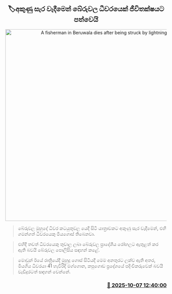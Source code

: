<p align='center'><b><h2 align='center' title='A fisherman in Beruwala dies after being struck by lightning'>🏷අකුණු සැර වැදීමෙන් බේරුවල ධීවරයෙක් ජීවිතක්ෂයට පත්වෙයි</h2></b></p>
<p align='center'><img src='https://helakuru.sgp1.cdn.digitaloceanspaces.com/esana/images/lib/death[1].jpg' width='600' alt='A fisherman in Beruwala dies after being struck by lightning'></p>

> බේරුවල මුහුදේ ධීවර කටයුතුවල යෙදී සිටි යාත්‍රාවකට අකුණු සැර වැදීමෙන්, එහි ගමන්ගත් ධීවරයෙකු මියගොස් තිබෙනවා.

> එහිදී තවත් ධීවරයෙකු තුවාල ලබා බේරුවල ප්‍රාදේශීය රෝහලට ඇතුළත් කර ඇති බවයි බේරුවල පොලිසිය සඳහන් කළේ.

> මොවුන් ඊයේ රාත්‍රියේදී මුහුදු ගොස් සිටියදී මෙම අනතුරට ලක්ව ඇති අතර, මියගිය ධීවරයා 41 හැවිරිදි මග්ගොන, කපුගොඩ ප්‍රදේශයේ පදිංචිකරුවෙක් බවයි වැඩිදුරටත් සඳහන් වෙන්නේ.



<h3 align='right'><a href='https://www.helakuru.lk/esana/p/114263/'>📅 2025-10-07 12:40:00</a></h3>
